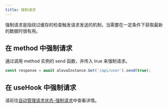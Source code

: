 ```yaml
---
title: 强制请求
---
```


强制请求是指绕过缓存的检查触发请求发送的机制，当需要在一定条件下获取最新的数据时很有用。

## 在 method 中强制请求

通过调用 method 实例的 send 函数，并传入 true 来强制请求。

```javascript
const response = await alovaInstance.Get('/api/user').send(true);
```

## 在 useHook 中强制请求

请前往[自动管理请求状态-强制请求](/next/tutorial/client/strategy/use-request#强制请求)中查看详情。
